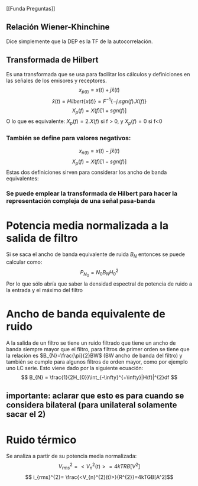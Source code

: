 [[Funda Preguntas]]

## Relación Wiener-Khinchine
Dice simplemente que la DEP es la TF de la autocorrelación.

## Transformada de Hilbert
Es una transformada que se usa para facilitar los cálculos y definiciones en las señales de los emisores y receptores.
$$ x_{p(t)} =x(t) + j\hat{x}(t)$$
$$\hat{x}(t) = Hilbert\{x(t)\} = F^{-1}\{ -j.sgn(f).X(f) \}$$$$ X_{p}(f) = X(f)[1+sgn(f)] $$
O lo que es equivalente: $X_{p}(f) = 2.X(f)$ si f > 0, y $X_{p}(f) = 0$ si f<0

### También se define para valores negativos:
$$ x_{n(t)} =x(t) - j\hat{x}(t)$$
$$ X_{p}(f) = X(f)[1-sgn(f)] $$
Estas dos definiciones sirven para considerar los ancho de banda equivalentes:

### Se puede emplear la transformada de Hilbert para hacer la representación compleja de una señal pasa-banda

# Potencia media normalizada a la salida de filtro
Si se saca el ancho de banda equivalente de ruida $B_N$ entonces se puede calcular como:
$$ P_{N_{0}} = N_{0}B_{N}H_{0}^{2}$$
Por lo que sólo abría que saber la densidad espectral de potencia de ruido a la entrada y el máximo del filtro

# Ancho de banda equivalente de ruido
A la salida de un filtro se tiene un ruido filtrado que tiene un ancho de banda siempre mayor que el filtro, para filtros de primer orden se tiene que la relación es $B_{N}=\frac{\pi}{2}BW$ (BW ancho de banda del filtro) y también se cumple para algunos filtros de orden mayor, como por ejemplo uno LC serie. Esto viene dado por la siguiente ecuación:
$$ B_{N} = \frac{1}{2H_{0}}\int_{-\infty}^{+\infty}|H(f)|^{2}df $$
## importante: aclarar que esto es para cuando se considera bilateral (para unilateral solamente sacar el 2)

# Ruido térmico

Se analiza a partir de su potencia media normalizada:
$$ V_{rms}^{2}= <V_{n}^{2}(t)>=4kTRB[V^2]$$
$$ i_{rms}^{2}= \frac{<V_{n}^{2}(t)>}{R^{2}}=4kTGB[A^2]$$
